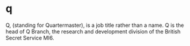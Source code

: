 # q
Q, (standing for Quartermaster), is a job title rather than a name. Q is the head of Q Branch, the research and development division of the British Secret Service MI6.
